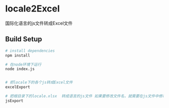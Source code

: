 # locale2Excel

国际化语言的js文件转成Excel文件

## Build Setup

``` bash
# install dependencies
npm install

# 在node环境下运行
node index.js


# 把locale下的各个js转成Excel文件
excelExport

# 把根目录下的locale.xlsx  转成语言的js文件 如果要修改文件名，就需要在js文件中修改文件名称
jsExport


```
